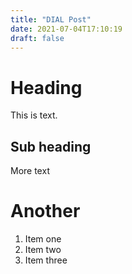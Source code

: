 ```yaml
---
title: "DIAL Post"
date: 2021-07-04T17:10:19
draft: false
---
```


# Heading
This is text.

## Sub heading
More text

# Another
1. Item one
2. Item two
3. Item three